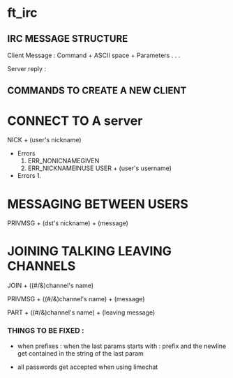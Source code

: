 # ft_irc

## IRC MESSAGE STRUCTURE 

Client Message : Command + ASCII space + Parameters . . . 

Server reply   : 


## COMMANDS TO CREATE A NEW CLIENT

# CONNECT TO A server

NICK + (user's nickname) 
- Errors
    1. ERR_NONICNAMEGIVEN
    2. ERR_NICKNAMEINUSE
USER + (user's username)
- Errors
    1. 

# MESSAGING BETWEEN USERS

PRIVMSG + (dst's nickname) + (message)

# JOINING TALKING LEAVING CHANNELS

JOIN + ((#/&)channel's name)

PRIVMSG + ((#/&)channel's name) + (message)

PART + ((#/&)channel's name) + (leaving message)


### THINGS TO BE FIXED :

- when prefixes : when the last params starts with : prefix and the newline get contained in the string of the last param

- all passwords get accepted when using limechat